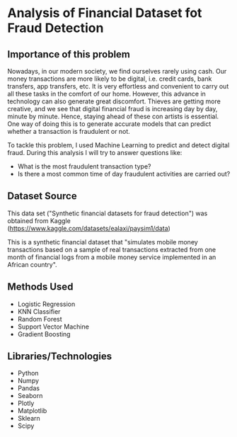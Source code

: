 # Analysis of Financial Dataset fot Fraud Detection

## Importance of this problem

Nowadays, in our modern society, we find ourselves rarely using cash. Our money transactions are more likely to be digital, i.e. credit cards, bank transfers, app transfers, etc. It is very effortless and convenient to carry out all these tasks in the comfort of our home. However, this advance in technology can also generate great discomfort. Thieves are getting more creative, and we see that digital financial fraud is increasing day by day, minute by minute. Hence, staying ahead of these con artists is essential. One way of doing this is to generate accurate models that can predict whether a transaction is fraudulent or not.

To tackle this problem, I used Machine Learning to predict and detect digital fraud. During this analysis I will try to answer questions like:

- What is the most fraudulent transaction type?
- Is there a most common time of day fraudulent activities are carried out?

## Dataset Source
This data set ("Synthetic financial datasets for fraud detection") was obtained from Kaggle (https://www.kaggle.com/datasets/ealaxi/paysim1/data)

This is a synthetic financial dataset that "simulates mobile money transactions based on a sample of real transactions extracted from one month of financial logs from a mobile money service implemented in an African country".

## Methods Used
- Logistic Regression
- KNN Classifier
- Random Forest
- Support Vector Machine
- Gradient Boosting

## Libraries/Technologies
- Python
- Numpy
- Pandas
- Seaborn
- Plotly
- Matplotlib
- Sklearn
- Scipy
